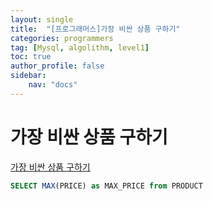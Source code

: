 ```yaml
---
layout: single
title:  "[프로그래머스]가장 비싼 상품 구하기"
categories: programmers
tag: [Mysql, algolithm, level1]
toc: true
author_profile: false
sidebar:
    nav: "docs"
---
```


# 가장 비싼 상품 구하기

[가장 비싼 상품 구하기](https://school.programmers.co.kr/learn/courses/30/lessons/131697)


```sql
SELECT MAX(PRICE) as MAX_PRICE from PRODUCT
```


